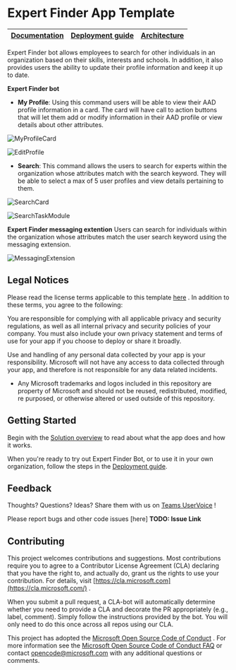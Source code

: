 # Expert Finder App Template
| [Documentation](/wiki) | [Deployment guide](/wiki/Deployment-Guide)| [Architecture](/wiki/Solution-Overview)
|--|--|--|

Expert Finder bot allows employees to search for other individuals in an organization based on their skills, interests and schools. In addition, it also provides users the ability to update their profile information and keep it up to date.

**Expert Finder bot**
 - **My Profile**: Using this command users will be able to view their AAD profile information in a card. The card will have call to action buttons that will let them add or modify information in their AAD profile or view details about other attributes.
 
![MyProfileCard](/wiki/images/MyProfileCard.png)

![EditProfile](/wiki/images/EditProfile.png)

 - **Search**: This command allows the users to search for experts within the organization whose attributes match with the search keyword. They will be able to select a max of 5 user profiles and view details pertaining to them.

![SearchCard](/wiki/images/SearchFeature.png)

![SearchTaskModule](/wiki/images/SearchTaskModule.png)
 
 **Expert Finder messaging extention**
Users can search for individuals within the organization whose attributes match the user search keyword using the messaging extension.

![MessagingExtension](/wiki/images/MessagingExtension.png)

## Legal Notices
Please read the license terms applicable to this template [here](https://github.com/OfficeDev/microsoft-teams-%3C%3CTODO%3E%3E-app/blob/master/LICENSE) . In addition to these terms, you agree to the following:

You are responsible for complying with all applicable privacy and security regulations, as well as all internal privacy and security policies of your company. You must also include your own privacy statement and terms of use for your app if you choose to deploy or share it broadly.

Use and handling of any personal data collected by your app is your responsibility. Microsoft will not have any access to data collected through your app, and therefore is not responsible for any data related incidents.

-   Any Microsoft trademarks and logos included in this repository are property of Microsoft and should not be reused, redistributed, modified, re purposed, or otherwise altered or used outside of this repository.

## Getting Started
Begin with the [Solution overview](/wiki/Solution-Overview) to read about what the app does and how it works.

When you're ready to try out Expert Finder Bot, or to use it in your own organization, follow the steps in the [Deployment guide](/wiki/Deployment-Guide).

## Feedback
Thoughts? Questions? Ideas? Share them with us on [Teams UserVoice](https://microsoftteams.uservoice.com/forums/555103-public) !

Please report bugs and other code issues [here] **TODO: Issue Link**

## Contributing

This project welcomes contributions and suggestions. Most contributions require you to agree to a Contributor License Agreement (CLA) declaring that you have the right to, and actually do, grant us the rights to use your contribution. For details, visit [https://cla.microsoft.com](https://cla.microsoft.com/) .

When you submit a pull request, a CLA-bot will automatically determine whether you need to provide a CLA and decorate the PR appropriately (e.g., label, comment). Simply follow the instructions provided by the bot. You will only need to do this once across all repos using our CLA.

This project has adopted the [Microsoft Open Source Code of Conduct](https://opensource.microsoft.com/codeofconduct/) . For more information see the [Microsoft Open Source Code of Conduct FAQ](https://opensource.microsoft.com/codeofconduct/faq/) or contact [opencode@microsoft.com](mailto:opencode@microsoft.com) with any additional questions or comments.